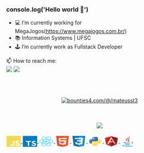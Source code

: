 ### console.log('Hello world 👋')


- 💻 I’m currently working for MegaJogos(https://www.megajogos.com.br/)
- 📚 Information Systems | UFSC 
- 🕹 I’m currently work as Fullstack Developer


📫 How to reach me:
<br>
<a href = "mailto:mateus.silvateixeira@gmail.com"><img src="https://img.shields.io/badge/-Gmail-%23333?style=for-the-badge&logo=gmail&logoColor=white" target="_blank"></a>
<a href="https://www.linkedin.com/in/mateus-teixeira-dev" target="_blank"><img src="https://img.shields.io/badge/-LinkedIn-%230077B5?style=for-the-badge&logo=linkedin&logoColor=white" target="_blank"></a>

<br>
<br>
<br>
<div align="center">
<a href="https://app.bounties4.com/@/mateusst3" target="_blank"><img title="bounties4.com/@/mateusst3" alt="bounties4.com/@/mateusst3" src="https://storage.googleapis.com/profile_avatar/production/101373271218242962807/1696611867678_badge.png" width="200" height="200" /></a>
</div>
<br>
<br>
<br>
<div align="center">
  <a href="https://github.com/mateusst3">
  <img height="180em" src="https://github-readme-stats.vercel.app/api/top-langs/?username=mateusst3&layout=compact&langs_count=7&theme=dracula"/>
</div>


<div style="display: inline_block"><br>
  <img align="center" alt="Js" height="30" width="40" src="https://raw.githubusercontent.com/devicons/devicon/master/icons/javascript/javascript-plain.svg">
  <img align="center" alt="Ts" height="30" width="40" src="https://raw.githubusercontent.com/devicons/devicon/master/icons/typescript/typescript-plain.svg">
  <img align="center" alt="React" height="30" width="40" src="https://raw.githubusercontent.com/devicons/devicon/master/icons/react/react-original.svg">
  <img align="center" alt="HTML" height="30" width="40" src="https://raw.githubusercontent.com/devicons/devicon/master/icons/html5/html5-original.svg">
  <img align="center" alt="CSS" height="30" width="40" src="https://raw.githubusercontent.com/devicons/devicon/master/icons/css3/css3-original.svg">
  <img align="center" alt="Python" height="30" width="40" src="https://raw.githubusercontent.com/devicons/devicon/master/icons/python/python-original.svg">
  <img align="center" alt="Angular" height="30" width="40" src="https://raw.githubusercontent.com/devicons/devicon/master/icons/angularjs/angularjs-original.svg">
  <img align="center" alt="Java" height="30" width="40" src="https://raw.githubusercontent.com/devicons/devicon/master/icons/java/java-original.svg">
</div>
<!--
**Mateusst3/mateusst3** is a ✨ _special_ ✨ repository because its `README.md` (this file) appears on your GitHub profile.

Here are some ideas to get you started:


- 🌱 I’m currently learning ...
- 👯 I’m looking to collaborate on ...
- 🤔 I’m looking for help with ...
- 💬 Ask me about ...
- 📫 How to reach me: ...
- 😄 Pronouns: ...
- ⚡ Fun fact: ...
-->
